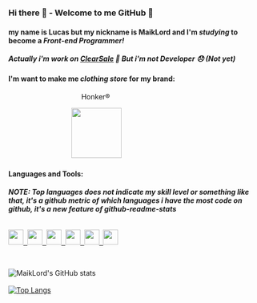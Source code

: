 ### Hi there :space_invader: - Welcome to me GitHub 🥇

#### my name is Lucas but my nickname is __MaikLord__ and I'm *studying* to become a **_Front-end Programmer!_**

##### Actually i'm work on [ClearSale](https://br.clear.sale/) 🧡 But i'm not Developer 😞 (Not yet) 

#### I'm want to make me *clothing store* for my brand:
                                     Honker®

                                <a href="#"><img src="https://i.ibb.co/f1wJ9ZD/adaptive-icon.png" width="100px"></a>
                                
#### Languages and Tools:
###### *__NOTE: Top languages does not indicate my skill level or something like that, it's a github metric of which languages i have the most code on github, it's a new feature of github-readme-stats__*
<a href="#"> <img onclick="return false;" src="https://lh3.googleusercontent.com/proxy/7kxc897aCR_TJK6kss0SpZWgtdDnqBA93x_WY3IV2Khqbwz0DTYMUXTxbJ_w7M4e2CGlWjZZ0i8-wBRs0W8DWkFnIp6jjD5I6yOR3oVxr3YupAxK2Ss1lzkVswWeeoCEdIkq1MmKpILAYUmnLrOUzt0Mzw" width="30px">  <img src="https://upload.wikimedia.org/wikipedia/commons/thumb/c/c2/Adobe_XD_CC_icon.svg/2101px-Adobe_XD_CC_icon.svg.png" width="30px">  <img src="https://upload.wikimedia.org/wikipedia/commons/thumb/2/2d/Visual_Studio_Code_1.18_icon.svg/1200px-Visual_Studio_Code_1.18_icon.svg.png" width="30px">  <img src="https://pcodinomebzero.neocities.org/Imagens/javascript1.png" width="30px">  <img src="https://cdn.pixabay.com/photo/2017/08/05/11/16/logo-2582748_1280.png" width="30px">  <img src="https://cdn.pixabay.com/photo/2017/08/05/11/16/logo-2582747_960_720.png" width="30px"> </a>


   



<!--
**MaikLord/MaikLord** is a ✨ _special_ ✨ repository because its `README.md` (this file) appears on your GitHub profile.

Here are some ideas to get you started:

- 🔭 I’m currently working on ...
- 🌱 I’m currently learning ...
- 👯 I’m looking to collaborate on ...
- 🤔 I’m looking for help with ...
- 💬 Ask me about ...
- 📫 How to reach me: ...
- 😄 Pronouns: ...
- ⚡ Fun fact: ...
-->

![MaikLord's GitHub stats](https://github-readme-stats.vercel.app/api?username=MaikLord&show_icons=true&theme=slateorange) 
<br>
<br>
[![Top Langs](https://github-readme-stats.vercel.app/api/top-langs/?username=MaikLord&layout=compact)](https://github.com/Maiklord/github-readme-stats)
<link rel="stylesheet" href="https://use.fontawesome.com/releases/v5.15.3/css/all.css" integrity="sha384-SZXxX4whJ79/gErwcOYf+zWLeJdY/qpuqC4cAa9rOGUstPomtqpuNWT9wdPEn2fk" crossorigin="anonymous">



